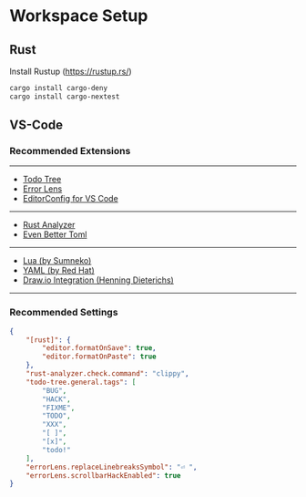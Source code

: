 # Workspace Setup


## Rust

Install Rustup (https://rustup.rs/)

```bash
cargo install cargo-deny
cargo install cargo-nextest
```

## VS-Code

### Recommended Extensions

---
- [Todo Tree](vscode:extension/Gruntfuggly.todo-tree)
- [Error Lens](vscode:extension/usernamehw.errorlens)
- [EditorConfig for VS Code](vscode:extension/EditorConfig.EditorConfig)
---
- [Rust Analyzer](vscode:extension/rust-lang.rust-analyzer)
- [Even Better Toml](vscode:extension/tamasfe.even-better-toml)
---
- [Lua (by Sumneko)](vscode:extension/sumneko.lua)
- [YAML (by Red Hat)](vscode:extension/redhat.vscode-yaml)
- [Draw.io Integration (Henning Dieterichs)](vscode:extension/hediet.vscode-drawio)
---

### Recommended Settings

```json
{
    "[rust]": {
        "editor.formatOnSave": true,
        "editor.formatOnPaste": true
    },
    "rust-analyzer.check.command": "clippy",
    "todo-tree.general.tags": [
        "BUG",
        "HACK",
        "FIXME",
        "TODO",
        "XXX",
        "[ ]",
        "[x]",
        "todo!"
    ],
    "errorLens.replaceLinebreaksSymbol": "⏎ ",
    "errorLens.scrollbarHackEnabled": true
}
```

